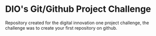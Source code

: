 # DIO's Git/Github Project Challenge
Repository created for the digital innovation one project challenge, the challenge was to create your first repository on github.
